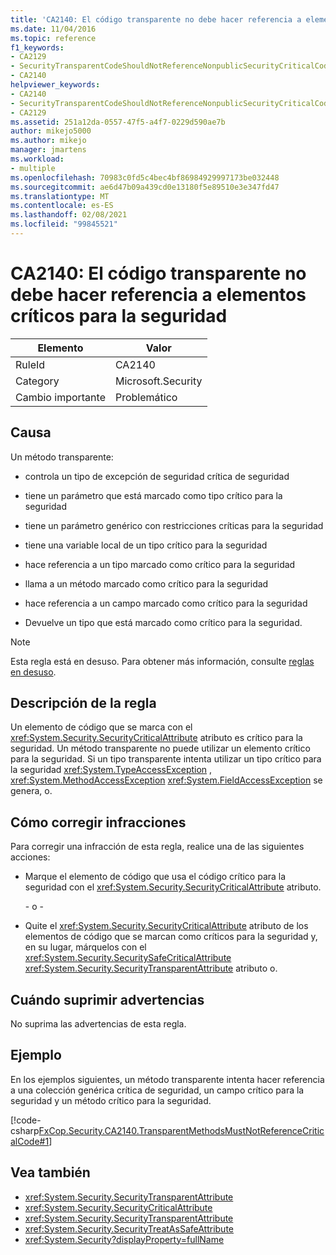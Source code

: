 ```yaml
---
title: 'CA2140: El código transparente no debe hacer referencia a elementos críticos para la seguridad'
ms.date: 11/04/2016
ms.topic: reference
f1_keywords:
- CA2129
- SecurityTransparentCodeShouldNotReferenceNonpublicSecurityCriticalCode
- CA2140
helpviewer_keywords:
- CA2140
- SecurityTransparentCodeShouldNotReferenceNonpublicSecurityCriticalCode
- CA2129
ms.assetid: 251a12da-0557-47f5-a4f7-0229d590ae7b
author: mikejo5000
ms.author: mikejo
manager: jmartens
ms.workload:
- multiple
ms.openlocfilehash: 70983c0fd5c4bec4bf86984929997173be032448
ms.sourcegitcommit: ae6d47b09a439cd0e13180f5e89510e3e347fd47
ms.translationtype: MT
ms.contentlocale: es-ES
ms.lasthandoff: 02/08/2021
ms.locfileid: "99845521"
---
```

# <a name="ca2140-transparent-code-must-not-reference-security-critical-items"></a>CA2140: El código transparente no debe hacer referencia a elementos críticos para la seguridad

|Elemento|Valor|
|-|-|
|RuleId|CA2140|
|Category|Microsoft.Security|
|Cambio importante|Problemático|

## <a name="cause"></a>Causa
Un método transparente:

- controla un tipo de excepción de seguridad crítica de seguridad

- tiene un parámetro que está marcado como tipo crítico para la seguridad

- tiene un parámetro genérico con restricciones críticas para la seguridad

- tiene una variable local de un tipo crítico para la seguridad

- hace referencia a un tipo marcado como crítico para la seguridad

- llama a un método marcado como crítico para la seguridad

- hace referencia a un campo marcado como crítico para la seguridad

- Devuelve un tipo que está marcado como crítico para la seguridad.

> [!NOTE]
> Esta regla está en desuso. Para obtener más información, consulte [reglas en desuso](fxcop-unported-deprecated-rules.md).

## <a name="rule-description"></a>Descripción de la regla

Un elemento de código que se marca con el <xref:System.Security.SecurityCriticalAttribute> atributo es crítico para la seguridad. Un método transparente no puede utilizar un elemento crítico para la seguridad. Si un tipo transparente intenta utilizar un tipo crítico para la seguridad <xref:System.TypeAccessException> , <xref:System.MethodAccessException> <xref:System.FieldAccessException> se genera, o.

## <a name="how-to-fix-violations"></a>Cómo corregir infracciones

Para corregir una infracción de esta regla, realice una de las siguientes acciones:

- Marque el elemento de código que usa el código crítico para la seguridad con el <xref:System.Security.SecurityCriticalAttribute> atributo.

     \- o -

- Quite el <xref:System.Security.SecurityCriticalAttribute> atributo de los elementos de código que se marcan como críticos para la seguridad y, en su lugar, márquelos con el <xref:System.Security.SecuritySafeCriticalAttribute> <xref:System.Security.SecurityTransparentAttribute> atributo o.

## <a name="when-to-suppress-warnings"></a>Cuándo suprimir advertencias

No suprima las advertencias de esta regla.

## <a name="example"></a>Ejemplo

En los ejemplos siguientes, un método transparente intenta hacer referencia a una colección genérica crítica de seguridad, un campo crítico para la seguridad y un método crítico para la seguridad.

[!code-csharp[FxCop.Security.CA2140.TransparentMethodsMustNotReferenceCriticalCode#1](../code-quality/codesnippet/CSharp/ca2140-transparent-code-must-not-reference-security-critical-items_1.cs)]

## <a name="see-also"></a>Vea también

- <xref:System.Security.SecurityTransparentAttribute>
- <xref:System.Security.SecurityCriticalAttribute>
- <xref:System.Security.SecurityTransparentAttribute>
- <xref:System.Security.SecurityTreatAsSafeAttribute>
- <xref:System.Security?displayProperty=fullName>
